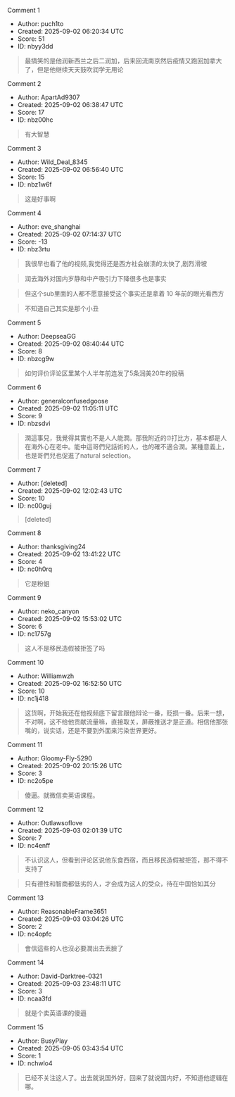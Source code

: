 Comment 1

- Author: puch1to
- Created: 2025-09-02 06:20:34 UTC
- Score: 51
- ID: nbyy3dd

> 最搞笑的是他润新西兰之后二润加，后来回流南京然后疫情又跑回加拿大了，但是他继续天天鼓吹润学无用论

Comment 2

- Author: ApartAd9307
- Created: 2025-09-02 06:38:47 UTC
- Score: 17
- ID: nbz00hc

> 有大智慧

Comment 3

- Author: Wild_Deal_8345
- Created: 2025-09-02 06:56:40 UTC
- Score: 15
- ID: nbz1w6f

> 这是好事啊

Comment 4

- Author: eve_shanghai
- Created: 2025-09-02 07:14:37 UTC
- Score: -13
- ID: nbz3rtu

> 我很早也看了他的视频,我觉得还是西方社会崩溃的太快了,剧烈滑坡

> 润去海外对国内岁静和中产吸引力下降很多也是事实

> 但这个sub里面的人都不愿意接受这个事实还是拿着 10 年前的眼光看西方

> 不知道自己其实是那个小丑

Comment 5

- Author: DeepseaGG
- Created: 2025-09-02 08:40:44 UTC
- Score: 8
- ID: nbzcg9w

> 如何评价评论区里某个人半年前连发了5条润美20年的投稿

Comment 6

- Author: generalconfusedgoose
- Created: 2025-09-02 11:05:11 UTC
- Score: 9
- ID: nbzsdvi

> 潤這事兒，我覺得其實也不是人人能潤。那我附近的⏰打比方，基本都是人在海外心在老中。能中這哥們兒話術的人，也的確不適合潤。某種意義上，也是哥們兒也促進了natural selection。

Comment 7

- Author: [deleted]
- Created: 2025-09-02 12:02:43 UTC
- Score: 10
- ID: nc00guj

> [deleted]

Comment 8

- Author: thanksgiving24
- Created: 2025-09-02 13:41:22 UTC
- Score: 4
- ID: nc0h0rq

> 它是粉蛆

Comment 9

- Author: neko_canyon
- Created: 2025-09-02 15:53:02 UTC
- Score: 6
- ID: nc1757g

> 这人不是移民造假被拒签了吗

Comment 10

- Author: Williamwzh
- Created: 2025-09-02 16:52:50 UTC
- Score: 10
- ID: nc1j418

> 这货啊，开始我还在他视频底下留言跟他辩论一番，贬损一番。后来一想，不对啊，这不给他贡献流量嘛，直接取关，屏蔽推送才是正道。相信他那张嘴的，说实话，还是不要到外面来污染世界更好。

Comment 11

- Author: Gloomy-Fly-5290
- Created: 2025-09-02 20:15:26 UTC
- Score: 3
- ID: nc2o5pe

> 傻逼。就微信卖英语课程。

Comment 12

- Author: Outlawsoflove
- Created: 2025-09-03 02:01:39 UTC
- Score: 7
- ID: nc4enff

> 不认识这人，但看到评论区说他东食西宿，而且移民造假被拒签，那不得不支持了

> 只有德性和智商都低劣的人，才会成为这人的受众，待在中国恰如其分

Comment 13

- Author: ReasonableFrame3651
- Created: 2025-09-03 03:04:26 UTC
- Score: 2
- ID: nc4opfc

> 會信這些的人也沒必要潤出去丟臉了

Comment 14

- Author: David-Darktree-0321
- Created: 2025-09-03 23:48:11 UTC
- Score: 3
- ID: ncaa3fd

> 就是个卖英语课的傻逼

Comment 15

- Author: BusyPlay
- Created: 2025-09-05 03:43:54 UTC
- Score: 1
- ID: nchwlo4

> 已经不关注这人了。出去就说国外好，回来了就说国内好，不知道他逻辑在哪。
